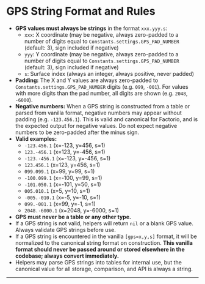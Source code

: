 # GPS String Format and Rules

- **GPS values must always be strings** in the format `xxx.yyy.s`:
  - `xxx`: X coordinate (may be negative, always zero-padded to a number of digits equal to `Constants.settings.GPS_PAD_NUMBER` (default: 3), sign included if negative)
  - `yyy`: Y coordinate (may be negative, always zero-padded to a number of digits equal to `Constants.settings.GPS_PAD_NUMBER` (default: 3), sign included if negative)
  - `s`: Surface index (always an integer, always positive, never padded)
- **Padding:** The X and Y values are always zero-padded to `Constants.settings.GPS_PAD_NUMBER` digits (e.g. `099`, `-001`). For values with more digits than the pad number, all digits are shown (e.g. `2048`, `-6000`).
- **Negative numbers:** When a GPS string is constructed from a table or parsed from vanilla format, negative numbers may appear without padding (e.g. `-123.456.1`). This is valid and canonical for Factorio, and is the expected output for negative values. Do not expect negative numbers to be zero-padded after the minus sign.
- **Valid examples:**
  - `-123.456.1`      (x=-123, y=456, s=1)
  - `123.-456.1`      (x=123, y=-456, s=1)
  - `-123.-456.1`     (x=-123, y=-456, s=1)
  - `123.456.1`       (x=123, y=456, s=1)
  - `099.099.1`       (x=99, y=99, s=1)
  - `-100.099.1`      (x=-100, y=99, s=1)
  - `-101.050.1`      (x=-101, y=50, s=1)
  - `005.010.1`       (x=5, y=10, s=1)
  - `-005.-010.1`     (x=-5, y=-10, s=1)
  - `099.-001.1`      (x=99, y=-1, s=1)
  - `2048.-6000.1`    (x=2048, y=-6000, s=1)
- **GPS must never be a table or any other type.**
- If a GPS string is not valid, helpers will return `nil` or a blank GPS value. Always validate GPS strings before use.
- If a GPS string is encountered in the vanilla `[gps=x,y,s]` format, it will be normalized to the canonical string format on construction. **This vanilla format should never be passed around or stored elsewhere in the codebase; always convert immediately.**
- Helpers may parse GPS strings into tables for internal use, but the canonical value for all storage, comparison, and API is always a string.

---
<!--
Original user note for reference:
why am i seeing gps=[gps=bad,20,1]? a gps value, and we have been overr this before, so please update the docs with this note:
gps should only ever be a string, not a table, etc. The string should always be of the format "xxx.yyy.s" where the x and y values are padded to a constant value. If the values are more than 3 digits, then show all of the digits. Also, when a number is negative, a minus sign should prepend the number. surfaces are always positive so no need for the check there. so it is reasonable to see things such as "-xxx.yyy.s" or "xxx.-yyy.s" or "-xxx.-yyy.s" or "xxx.yyy.s", these are all valid. There are various formatting methods to return certain parts of the string and some of them may parse the string into tables, but those tables should never be the format of a gps string
-->